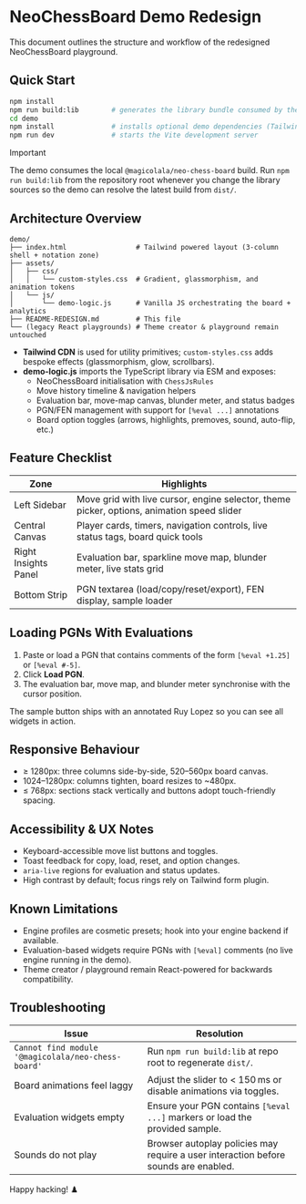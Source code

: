 # NeoChessBoard Demo Redesign

This document outlines the structure and workflow of the redesigned NeoChessBoard playground.

## Quick Start

```bash
npm install
npm run build:lib        # generates the library bundle consumed by the demo
cd demo
npm install              # installs optional demo dependencies (Tailwind CDN is loaded at runtime)
npm run dev              # starts the Vite development server
```

> [!IMPORTANT]
> The demo consumes the local `@magicolala/neo-chess-board` build. Run `npm run build:lib` from the repository root whenever
you change the library sources so the demo can resolve the latest build from `dist/`.

## Architecture Overview

```
demo/
├── index.html                 # Tailwind powered layout (3-column shell + notation zone)
├── assets/
│   ├── css/
│   │   └── custom-styles.css  # Gradient, glassmorphism, and animation tokens
│   └── js/
│       └── demo-logic.js      # Vanilla JS orchestrating the board + analytics
├── README-REDESIGN.md         # This file
└── (legacy React playgrounds) # Theme creator & playground remain untouched
```

- **Tailwind CDN** is used for utility primitives; `custom-styles.css` adds bespoke effects (glassmorphism, glow, scrollbars).
- **demo-logic.js** imports the TypeScript library via ESM and exposes:
  - NeoChessBoard initialisation with `ChessJsRules`
  - Move history timeline & navigation helpers
  - Evaluation bar, move-map canvas, blunder meter, and status badges
  - PGN/FEN management with support for `[%eval ...]` annotations
  - Board option toggles (arrows, highlights, premoves, sound, auto-flip, etc.)

## Feature Checklist

| Zone                 | Highlights |
| -------------------- | ---------- |
| Left Sidebar         | Move grid with live cursor, engine selector, theme picker, options, animation speed slider |
| Central Canvas       | Player cards, timers, navigation controls, live status tags, board quick tools |
| Right Insights Panel | Evaluation bar, sparkline move map, blunder meter, live stats grid |
| Bottom Strip         | PGN textarea (load/copy/reset/export), FEN display, sample loader |

## Loading PGNs With Evaluations

1. Paste or load a PGN that contains comments of the form `[%eval +1.25]` or `[%eval #-5]`.
2. Click **Load PGN**.
3. The evaluation bar, move map, and blunder meter synchronise with the cursor position.

The sample button ships with an annotated Ruy Lopez so you can see all widgets in action.

## Responsive Behaviour

- ≥ 1280px: three columns side-by-side, 520–560px board canvas.
- 1024–1280px: columns tighten, board resizes to ~480px.
- ≤ 768px: sections stack vertically and buttons adopt touch-friendly spacing.

## Accessibility & UX Notes

- Keyboard-accessible move list buttons and toggles.
- Toast feedback for copy, load, reset, and option changes.
- `aria-live` regions for evaluation and status updates.
- High contrast by default; focus rings rely on Tailwind form plugin.

## Known Limitations

- Engine profiles are cosmetic presets; hook into your engine backend if available.
- Evaluation-based widgets require PGNs with `[%eval]` comments (no live engine running in the demo).
- Theme creator / playground remain React-powered for backwards compatibility.

## Troubleshooting

| Issue                              | Resolution |
| ---------------------------------- | ---------- |
| `Cannot find module '@magicolala/neo-chess-board'` | Run `npm run build:lib` at repo root to regenerate `dist/`. |
| Board animations feel laggy        | Adjust the slider to < 150 ms or disable animations via toggles. |
| Evaluation widgets empty           | Ensure your PGN contains `[%eval ...]` markers or load the provided sample. |
| Sounds do not play                 | Browser autoplay policies may require a user interaction before sounds are enabled. |

Happy hacking! ♟️
